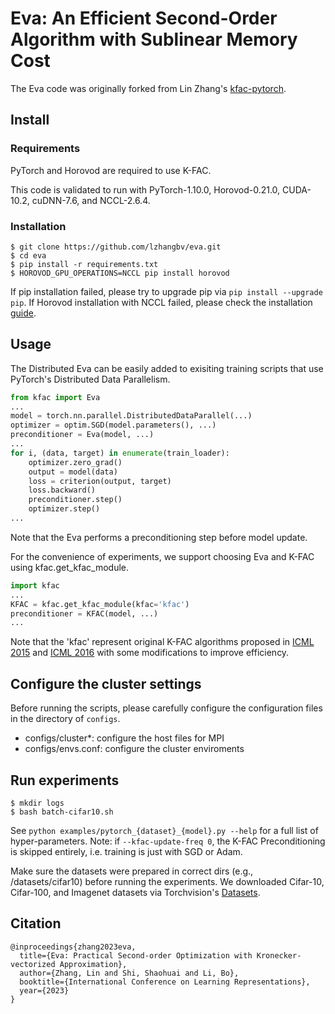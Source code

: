 # Eva: An Efficient Second-Order Algorithm with Sublinear Memory Cost

The Eva code was originally forked from Lin Zhang's [kfac-pytorch](https://github.com/lzhangbv/kfac_pytorch). 

## Install

### Requirements

PyTorch and Horovod are required to use K-FAC.

This code is validated to run with PyTorch-1.10.0, Horovod-0.21.0, CUDA-10.2, cuDNN-7.6, and NCCL-2.6.4. 

### Installation

```
$ git clone https://github.com/lzhangbv/eva.git
$ cd eva
$ pip install -r requirements.txt
$ HOROVOD_GPU_OPERATIONS=NCCL pip install horovod
```

If pip installation failed, please try to upgrade pip via `pip install --upgrade pip`. If Horovod installation with NCCL failed, please check the installation [guide](https://horovod.readthedocs.io/en/stable/install_include.html). 

## Usage

The Distributed Eva can be easily added to exisiting training scripts that use PyTorch's Distributed Data Parallelism.

```Python
from kfac import Eva
... 
model = torch.nn.parallel.DistributedDataParallel(...)
optimizer = optim.SGD(model.parameters(), ...)
preconditioner = Eva(model, ...)
... 
for i, (data, target) in enumerate(train_loader):
    optimizer.zero_grad()
    output = model(data)
    loss = criterion(output, target)
    loss.backward()
    preconditioner.step()
    optimizer.step()
...
```

Note that the Eva performs a preconditioning step before model update. 

For the convenience of experiments, we support choosing Eva and K-FAC using kfac.get_kfac_module. 

```Python
import kfac
...
KFAC = kfac.get_kfac_module(kfac='kfac')
preconditioner = KFAC(model, ...)
...
```

Note that the 'kfac' represent original K-FAC algorithms proposed in [ICML 2015](https://arxiv.org/abs/1503.05671) and [ICML 2016](https://arxiv.org/abs/1602.01407) with some modifications to improve efficiency. 

## Configure the cluster settings

Before running the scripts, please carefully configure the configuration files in the directory of `configs`.
- configs/cluster\*: configure the host files for MPI
- configs/envs.conf: configure the cluster enviroments


## Run experiments

```
$ mkdir logs
$ bash batch-cifar10.sh
```

See `python examples/pytorch_{dataset}_{model}.py --help` for a full list of hyper-parameters.
Note: if `--kfac-update-freq 0`, the K-FAC Preconditioning is skipped entirely, i.e. training is just with SGD or Adam. 

Make sure the datasets were prepared in correct dirs (e.g., /datasets/cifar10) before running the experiments. We downloaded Cifar-10, Cifar-100, and Imagenet datasets via Torchvision's [Datasets](https://pytorch.org/vision/stable/datasets.html). 

## Citation

```
@inproceedings{zhang2023eva,
  title={Eva: Practical Second-order Optimization with Kronecker-vectorized Approximation},
  author={Zhang, Lin and Shi, Shaohuai and Li, Bo},
  booktitle={International Conference on Learning Representations},
  year={2023}
}
```

